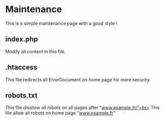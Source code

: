 # Maintenance

This is a simple maintenance page with a good style !


## index.php

Modify all content in this file.


## .htaccess

This file redirects all ErrorDocument on home page for more security.


## robots.txt

This file disallow all robots on all pages after "www.example.fr/"<br>
This file allow all robots on home page "www.example.fr"

